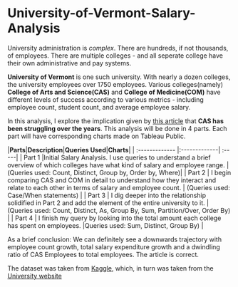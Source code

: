 # University-of-Vermont-Salary-Analysis

University administration is _complex_. There are hundreds, if not thousands, of employees. There are multiple colleges - and all seperate college
have their own administrative and pay systems.

**University of Vermont** is one such university. With nearly a dozen colleges, the university employees over 1750 employees. Various colleges(namely)
**College of Arts and Science(CAS)** and **College of Medicine(COM)** have different levels of success according to various metrics - including employee count, student count, and average employee salary.

In this analysis, I explore the implication given by [this article](https://vtdigger.org/2020/12/03/uvm-to-eliminate-23-programs-in-the-college-of-arts-and-sciences/) that **CAS has been struggling over the years**. This analysis will be done in 4 parts.
Each part will have corresponding charts made on Tableau Public.



|**Parts**|**Description**|**Queries Used**|**Charts**|
| :------------- |:-------------| :-----|
| Part 1      |Initial Salary Analysis. I use queries to understand a brief overview of which colleges have what kind of salary and employee range. |(Queries used: Count, Distinct, Group by, Order by, Where)|
| Part 2     |   I begin comparing CAS and COM in detail to understand how they interact and relate to each other in terms of salary and employee count.   | (Queries used: Case/When statements) |
| Part 3 |    I dig deeper into the relationship solidified in Part 2 and add the element of the entire university to it. | (Queries used: Count, Distinct, As, Group By, Sum, Partition/Over, Order By)  |
| Part 4 |    I finish my query by looking into the total amount each college has spent on employees.     |Queries used: Sum, Distinct, Group By)  |

As a brief conclusion: We can definitely see a downwards trajectory with employee count growth, total salary expenditure growth and a dwindling ratio
of CAS Employees to total employees. The article is correct.

The dataset was taken from [Kaggle](https://www.kaggle.com/datasets/tysonpo/university-salaries), which, in turn was taken from the [University website](https://www.uvm.edu/oir/faculty-and-staff)
